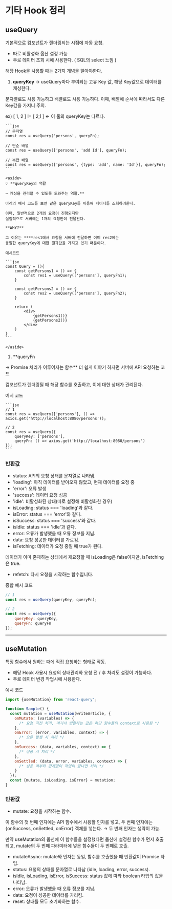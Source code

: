 # 기타 Hook 정리

## useQuery

기본적으로 컴포넌트가 렌더링되는 시점에 자동 요청.

- 따로 비활성화 옵션 설정 가능
- 주로 데이터 조회 시에 사용한다.
( SQL의 select 느낌 )

해당 Hook을 사용할 때는 2가지 개념을 알아야한다.

1. **queryKey**
→ useQuery마다 부여되는 고유 Key 값, 해당 Key값으로 데이터를 캐싱한다.

문자열로도 사용 가능하고 배열로도 사용 가능하다.
이때, 배열에 순서에 따라서도 다른 Key값을 가지니 주의.

ex) [ 1, 2 ] != [ 2,1 ] ← 이 둘의 queryKey는 다르다.

    
    ```jsx
    // 문자열
    const res = useQuery('persons', queryFn);
    
    // 단순 배열
    const res = useQuery(['persons', 'add Id'], queryFn);
    
    // 복합 배열
    const res = useQuery(['persons', {type: 'add', name: 'Id'}], queryFn);
    ```
    
    <aside>
    💡 **queryKey의 역활
    
    → 캐싱을 관리할 수 있도록 도와주는 역활.**
    
    아래의 예시 코드를 보면 같은 queryKey를 이용해 데이터를 조회하려한다.
    
    이때, 일반적으로 2개의 요청이 진행되지만
    실질적으로 서버에는 1개의 요청만이 전달된다.
    
    **WHY?**
    
    그 이유는 ****res1에서 요청을 서버에 전달하면 이미 res2에는 
    동일한 queryKey에 대한 결과값을 가지고 있기 때문이다.
    
    예시코드
    
    ```jsx
    const Query = (){
        const getPersons1 = () => {
            const res1 = useQuery(['persons'], queryFn1);
        }
        
        const getPersons2 = () => {
            const res2 = useQuery(['persons'], queryFn2);
        }
    
        return (
            <div>
                {getPersons1()}
                {getPersons2()}
            </div>
        )
    }
    ```
    
    </aside>
    

1. **queryFn

→ Promise 처리가 이루어지는 함수**
     더 쉽게 이야기 하자면 서버에 API 요청하는 코드

컴포넌트가 렌더링될 때 해당 함수를 호출하고, 이에 대한 상태가 관리된다.

예시 코드
    
    ```jsx
    // 1
    const res = useQuery(['persons'], () => axios.get('http://localhost:8080/persons'));
    
    // 2
    const res = useQuery({
        queryKey: ['persons'],
        queryFn: () => axios.get('http://localhost:8080/persons')
    });
    ```
    

### 반환값

- status: API의 요청 상태를 문자열로 나타냄.
- 'loading': 아직 데이터를 받아오지 않았고, 현재 데이터를 요청 중
- 'error': 오류 발생
- 'success': 데이터 요청 성공
- 'idle': 비활성화된 상태(따로 설정해 비활성화한 경우)
- isLoading: status === 'loading'과 같다.
- isError: status === 'error'와 같다.
- isSuccess: status === 'success'와 같다.
- isIdle: status === 'idle'과 같다.
- error: 오류가 발생했을 때 오류 정보를 지님.
- data: 요청 성공한 데이터를 가르킴.
- isFetching: 데이터가 요청 중일 때 true가 된다.

데이터가 이미 존재하는 상태에서 재요청할 때 isLoading은 false이지만, isFetching은 true.
- refetch: 다시 요청을 시작하는 함수입니다.

종합 예시 코드

```jsx
// 1
const res = useQuery(queryKey, queryFn);

// 2
const res = useQuery({
    queryKey: queryKey,
    queryFn: queryFn
});
```

---

## useMutation

특정 함수에서 원하는 때에 직접 요청하는 형태로 작동.

- 해당 Hook 사용시 요청의 상태관리와 요청 전 / 후 처리도 설정이 가능하다.
- 주로 데이터 변경 작업시에 사용한다.

예시 코드

```jsx
import {useMutation} from 'react-query';

function Sample() {
  const mutation = useMutation(writeArticle, {
    onMutate: (variables) => { 
      /* 요청 직전 처리, 여기서 반환하는 값은 하단 함수들의 context로 사용됨 */
    },
    onError: (error, variables, context) => {
      /* 오류 발생 시 처리 */
    },
    onSuccess: (data, variables, context) => {
      /* 성공 시 처리 */
    },
    onSettled: (data, error, variables, context) => {
      /* 성공 여부와 관계없이 작업이 끝나면 처리 */
    }
  });
  const {mutate, isLoading, isError} = mutation;
}
```

### 반환값

- mutate: 요청을 시작하는 함수. 

이 함수의 첫 번째 인자에는 API 함수에서 사용할 인자를 넣고, 
두 번째 인자에는 {onSuccess, onSettled, onError} 객체를 넣는다. 
     → 두 번째 인자는 생략이 가능. 

만약 useMutation의 옵션에 이 함수들을 설정했다면 
옵션에 설정한 함수가 먼저 호출되고, mutate의 두 번째 파라미터에 넣은 함수들이 두 번째로 호출.
- mutateAsync: mutate와 인자는 동일, 함수를 호출했을 때 반환값이 Promise 타입.
- status: 요청의 상태를 문자열로 나타남 (idle, loading, error, success).
- isIdle, isLoading, isError, isSuccess: status 값에 따라 boolean 타입의 값을 나타남.
- error: 오류가 발생했을 때 오류 정보를 지님.
- data: 요청이 성공한 데이터를 가리킴.
- reset: 상태를 모두 초기화하는 함수.